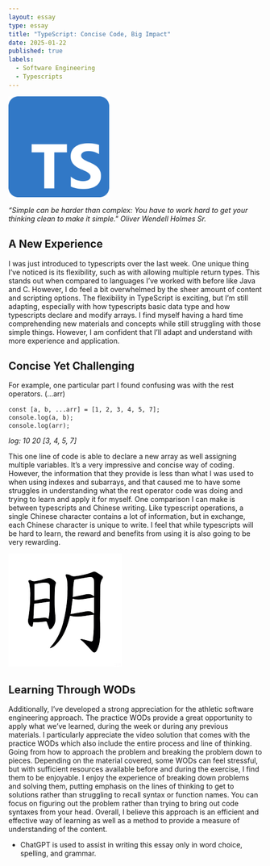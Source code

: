 ```yaml
---
layout: essay
type: essay
title: "TypeScript: Concise Code, Big Impact"
date: 2025-01-22
published: true
labels:
  - Software Engineering
  - Typescripts
---
```

<img src="../img/essays/Typescript_logo.png" width = 200px>

*“Simple can be harder than complex: You have to work hard to get your thinking clean to make it simple." Oliver Wendell Holmes Sr.*

## A New Experience
I was just introduced to typescripts over the last week. One unique thing I’ve noticed is its flexibility, such as with allowing multiple return types. This stands out when compared to languages I’ve worked with before like Java and C. However, I do feel a bit overwhelmed by the sheer amount of content and scripting options. The flexibility in TypeScript is exciting, but I’m still adapting, especially with how typescripts basic data type and how typescripts declare and modify arrays. I find myself having a hard time comprehending new materials and concepts while still struggling with those simple things. However, I am confident that I’ll adapt and understand with more experience and application.

## Concise Yet Challenging
For example, one particular part I found confusing was with the rest operators. (...arr)
```
const [a, b, ...arr] = [1, 2, 3, 4, 5, 7];
console.log(a, b);
console.log(arr);
```
*log:
10
20
[3, 4, 5, 7]*

This one line of code is able to declare a new array as well assigning multiple variables. It’s a very impressive and concise way of coding. However, the information that they provide is less than what I was used to when using indexes and subarrays, and that caused me to have some struggles in understanding what the rest operator code was doing and trying to learn and apply it for myself. One comparison I can make is between typescripts and Chinese writing. Like typescript operations, a single Chinese character contains a lot of information, but in exchange, each Chinese character is unique to write. I feel that while typescripts will be hard to learn, the reward and benefits from using it is also going to be very rewarding.

<img src="../img/essays/ming.png">


## Learning Through WODs
Additionally, I’ve developed a strong appreciation for the athletic software engineering approach. The practice WODs provide a great opportunity to apply what we’ve learned, during the week or during any previous materials. I particularly appreciate the video solution that comes with the practice WODs which also include the entire process and line of thinking. Going from how to approach the problem and breaking the problem down to pieces. Depending on the material covered, some WODs can feel stressful, but with sufficient resources available before and during the exercise, I find them to be enjoyable. I enjoy the experience of breaking down problems and solving them, putting emphasis on the lines of thinking to get to solutions rather than struggling to recall syntax or function names. You can focus on figuring out the problem rather than trying to bring out code syntaxes from your head. Overall, I believe this approach is an efficient and effective way of learning as well as a method to provide a measure of understanding of the content.

- ChatGPT is used to assist in writing this essay only in word choice, spelling, and grammar.


